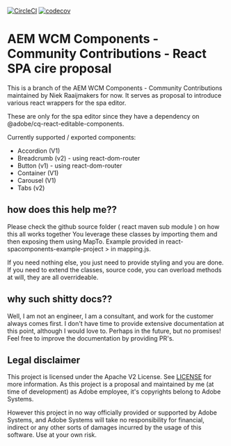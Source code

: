 [![CircleCI](https://circleci.com/gh/adobe/aem-contrib-wcm-components.svg?style=svg)](https://circleci.com/gh/adobe/aem-contrib-wcm-components) [![codecov](https://codecov.io/gh/adobe/aem-contrib-wcm-components/branch/master/graph/badge.svg)](https://codecov.io/gh/adobe/aem-contrib-wcm-components)


# AEM WCM Components - Community Contributions - React SPA cire proposal

This is a branch of the AEM WCM Components - Community Contributions maintained by Niek Raaijmakers for now.
It serves as proposal to introduce various react wrappers for the spa editor.

These are only for the spa editor since they have a dependency on @adobe/cq-react-editable-components.

Currently supported / exported components:

 - Accordion (V1)
 - Breadcrumb (v2) - using react-dom-router
 - Button (v1) - using react-dom-router
 - Container (V1)
 - Carousel (V1)
 - Tabs (v2)

## how does this help me??

Please check the github source folder ( react maven sub module ) on how this all works together
You leverage these classes by importing them and then exposing them using MapTo.
Example provided in react-spacomponents-example-project >  in mapping.js.

If you need nothing else, you just need to provide styling and you are done.
If you  need to extend the classes, source code, you can overload methods at will, they are all overrideable. 

## why such shitty docs??

Well, I am not an engineer, I am a consultant, and work for the customer always comes first.
I don't have time to provide extensive documentation at this point, although I would love to. 
Perhaps in the future, but no promises! Feel free to improve the documentation by providing PR's.

## Legal disclaimer

This project is licensed under the Apache V2 License. See [LICENSE](LICENSE) for more information.
As this project is a proposal and maintained by me (at time of development) as Adobe employee, it's copyrights belong to Adobe Systems. 

However this project in no way officially provided or supported by Adobe Systems, and Adobe Systems will take no responsibility for financial, 
indirect or any other sorts of damages incurred by the usage of this software. Use at your own risk.


